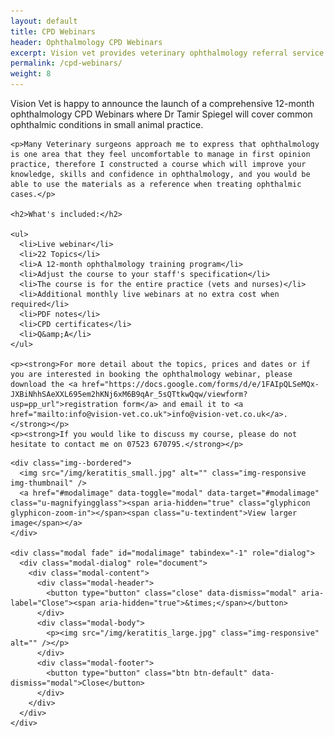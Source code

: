 ```yaml
---
layout: default
title: CPD Webinars
header: Ophthalmology CPD Webinars
excerpt: Vision vet provides veterinary ophthalmology referral service and EMERGENCY service in Edinburgh, Livingston, Glasgow and across Scotland. It is run by Dr Tamir Spiegel, a veterinary ophthalmologist consultant.
permalink: /cpd-webinars/
weight: 8
---
```


<div class="row row--nested">

  <div class="col-md-9">
    <p>Vision Vet is happy to announce the launch of a comprehensive 12-month ophthalmology CPD Webinars where Dr Tamir Spiegel will cover common ophthalmic conditions in small animal practice.</p>

    <p>Many Veterinary surgeons approach me to express that ophthalmology is one area that they feel uncomfortable to manage in first opinion practice, therefore I constructed a course which will improve your knowledge, skills and confidence in ophthalmology, and you would be able to use the materials as a reference when treating ophthalmic cases.</p>

    <h2>What's included:</h2>

    <ul>
      <li>Live webinar</li>
      <li>22 Topics</li>
      <li>A 12-month ophthalmology training program</li>
      <li>Adjust the course to your staff's specification</li>
      <li>The course is for the entire practice (vets and nurses)</li>
      <li>Additional monthly live webinars at no extra cost when required</li>
      <li>PDF notes</li>
      <li>CPD certificates</li>
      <li>Q&amp;A</li>
    </ul>

    <p><strong>For more detail about the topics, prices and dates or if you are interested in booking the ophthalmology webinar, please download the <a href="https://docs.google.com/forms/d/e/1FAIpQLSeMQx-JXBiNhhSAeXXL695em2hKNj6xM6B9qAr_5sQTtkwQqw/viewform?usp=pp_url">registration form</a> and email it to <a href="mailto:info@vision-vet.co.uk">info@vision-vet.co.uk</a>.</strong></p>
    <p><strong>If you would like to discuss my course, please do not hesitate to contact me on 07523 670795.</strong></p>

  </div>

  <div class="col-md-3">

    <div class="img--bordered">
      <img src="/img/keratitis_small.jpg" alt="" class="img-responsive img-thumbnail" />
      <a href="#modalimage" data-toggle="modal" data-target="#modalimage" class="u-magnifyingglass"><span aria-hidden="true" class="glyphicon glyphicon-zoom-in"></span><span class="u-textindent">View larger image</span></a>
    </div>

    <div class="modal fade" id="modalimage" tabindex="-1" role="dialog">
  	  <div class="modal-dialog" role="document">
  	    <div class="modal-content">
  	      <div class="modal-header">
  	        <button type="button" class="close" data-dismiss="modal" aria-label="Close"><span aria-hidden="true">&times;</span></button>
  	      </div>
  	      <div class="modal-body">
  	        <p><img src="/img/keratitis_large.jpg" class="img-responsive" alt="" /></p>
          </div>
  	      <div class="modal-footer">
  	        <button type="button" class="btn btn-default" data-dismiss="modal">Close</button>
  	      </div>
  	    </div>
  	  </div>
  	</div>

  </div>

</div>
